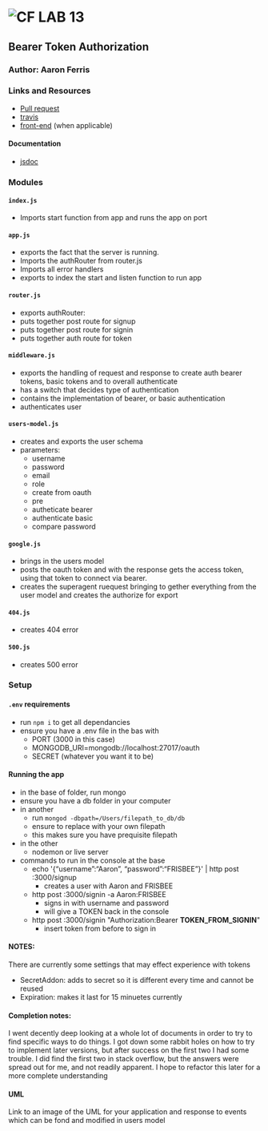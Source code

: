 ![CF](http://i.imgur.com/7v5ASc8.png) LAB 13
=================================================

## Bearer Token Authorization

### Author: Aaron Ferris

### Links and Resources
* [Pull request](https://github.com/codefellows-js-401d29-aaron-ferris/lab13/pull/6)
* [travis](https://travis-ci.com/codefellows-js-401d29-aaron-ferris/lab13)
* [front-end](https://peaceful-mountain-92990.herokuapp.com/) (when applicable)

#### Documentation
* [jsdoc](https://peaceful-mountain-92990.herokuapp.com/doc)

### Modules
#### `index.js`
* Imports start function from app and runs the app on port
#### `app.js`
 * exports the fact that the server is running.
 * Imports the authRouter from router.js
 * Imports all error handlers
 * exports to index the start and listen function to run app
#### `router.js`
 * exports authRouter:
 * puts together post route for signup
 * puts together post route for signin
 * puts together auth route for token
#### `middleware.js`
 * exports the handling of request and response to create auth bearer tokens, basic tokens and to overall authenticate
 * has a switch that decides type of authentication
 * contains the implementation of bearer, or basic authentication
 * authenticates user
#### `users-model.js`
 *  creates and exports the user schema
 * parameters:
    * username
    * password
    * email
    * role
   * create from oauth
   * pre
   * autheticate bearer
   * authenticate basic
   * compare  password
#### `google.js`
 * brings in the users model
 * posts the oauth token and with the response gets the access token, using that token to connect via bearer.
 * creates the superagent ruequest bringing to gether everything from the user model and creates the authorize for export

#### `404.js`
 * creates 404 error

#### `500.js`
 * creates 500 error


### Setup
#### `.env` requirements
* run `npm i` to get all dependancies
* ensure you have a .env file in the bas with
  * PORT (3000 in this case)
  * MONGODB_URI=mongodb://localhost:27017/oauth
  * SECRET (whatever you want it to be)

#### Running the app
* in the base of folder, run mongo
* ensure you have a db folder in your computer
* in another 
  * run `mongod -dbpath=/Users/filepath_to_db/db` 
  * ensure to replace with your own filepath
  * this makes sure you have prequisite filepath
* in the other 
  * nodemon or live server
* commands to run in the console at the base
  * echo '{“username”:“Aaron”, “password”:“FRISBEE”}' | http post :3000/signup
    * creates a user with Aaron and FRISBEE
  * http post :3000/signin -a Aaron:FRISBEE
    * signs in with username and password
    * will give a TOKEN back in the console
  * http post :3000/signin "Authorization:Bearer __TOKEN_FROM_SIGNIN__"
    * insert token from before to sign in

  
#### NOTES: 
There are currently some settings that may effect experience with tokens  
 * SecretAddon: adds to secret so it is different every time and cannot be reused
 * Expiration: makes it last for 15 minuetes currently

 #### Completion notes:
 I went decently deep looking at a whole lot of documents in order to try to find specific ways to do things. I got down some rabbit holes on how to try to implement later versions, but after success on the first two I had some trouble. I did find the first two in stack overflow, but the answers were spread out for me, and not readily apparent.
 I hope to refactor this later for a more complete understanding
#### UML
Link to an image of the UML for your application and response to events which can be fond and modified in users model


